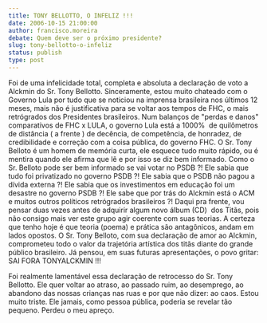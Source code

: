 ```yaml
---
title: TONY BELLOTTO, O INFELIZ !!!
date: 2006-10-15 21:00:00
author: francisco.moreira
debate: Quem deve ser o próximo presidente?
slug: tony-bellotto-o-infeliz
status: publish 
type: post
---
```


Foi de uma infelicidade total, completa e absoluta a declaração de voto a Alckmin do Sr. Tony Bellotto. Sinceramente, estou muito chateado com o Governo Lula por tudo que se noticiou na imprensa brasileira nos últimos 12 meses, mais não é justificativa para se voltar aos tempos de FHC, o mais retrógrados dos Presidentes brasileiros. Num balanços de "perdas e danos" comparativos de FHC x LULA, o governo Lula está a 1000%  de quilômetros de distância ( a frente ) de decência, de competência, de honradez, de credibilidade e correção com a coisa pública, do governo FHC. O Sr. Tony Belloto é um homem de memória curta, ele esquece tudo muito rápido, ou é mentira quando ele afirma que lê e por isso se diz bem informado. Como o Sr. Belloto pode ser bem informado se vai votar no PSDB ?! Ele sabia que tudo foi privatizado no governo PSDB ?! Ele sabia que o PSDB não pagou a dívida externa ?! Ele sabia que os investimentos em educação foi um desastre no governo PSDB ?! Ele sabe que por trás do Alckmin está o ACM e muitos outros políticos retrógrados brasileiros ?! Daqui pra frente, vou pensar duas vezes antes de adquirir algum novo álbum (CD)  dos Titãs, pois não consigo mais ver este grupo agir coerente com suas teorias. A certeza que tenho hoje é que teoria (poema) e prática são antagônicos, andam em lados opostos. O Sr. Tony Belloto, com sua declaração de amor ao Alckmin, comprometeu todo o valor da trajetória artística dos titãs diante do grande público brasileiro. Já pensou, em suas futuras apresentações, o povo gritar: SAI FORA TONYALCKMIN !!!


Foi realmente lamentável essa declaração de retrocesso do Sr. Tony Bellotto. Ele quer voltar ao atraso, ao passado ruim, ao desemprego, ao abandono das nossas crianças nas ruas e por que não dizer: ao caos. Estou muito triste. Ele jamais, como pessoa pública, poderia se revelar tão pequeno. Perdeu o meu apreço.


